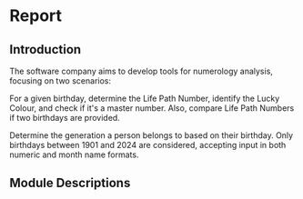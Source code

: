 # Report
## Introduction
The software company aims to develop tools for numerology analysis, focusing on two scenarios:

For a given birthday, determine the Life Path Number, identify the Lucky Colour, and check if it's a master number. Also, compare Life Path Numbers if two birthdays are provided. 

Determine the generation a person belongs to based on their birthday. Only birthdays between 1901 and 2024 are considered, accepting input in both numeric and month name formats.

## Module Descriptions
### 



